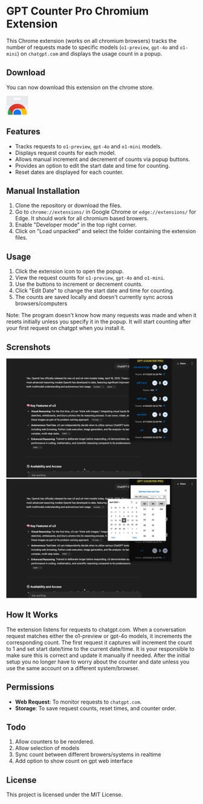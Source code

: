 # GPT Counter Pro Chromium Extension

This Chrome extension (works on all chromium browsers) tracks the number of requests made to specific models (`o1-preview`, `gpt-4o` and `o1-mini`) on `chatgpt.com` and displays the usage count in a popup.

## Download

You can now download this extension on the chrome store.

[<img src="./images/chromestore.png" alt="chrome store" height="50px" target="_blank" rel="noopener noreferrer" />](https://chromewebstore.google.com/detail/gpt-counter-pro/loemfejnlpfdblehpjkelkhfdjcnglpn)

## Features

- Tracks requests to `o1-preview`, `gpt-4o` and `o1-mini` models.
- Displays request counts for each model.
- Allows manual increment and decrement of counts via popup buttons.
- Provides an option to edit the start date and time for counting.
- Reset dates are displayed for each counter.

## Manual Installation

1. Clone the repository or download the files.
2. Go to `chrome://extensions/` in Google Chrome or `edge://extensions/` for Edge. It should work for all chromium based browers.
3. Enable "Developer mode" in the top right corner.
4. Click on "Load unpacked" and select the folder containing the extension files.

## Usage

1. Click the extension icon to open the popup.
2. View the request counts for `o1-preview`, `gpt-4o` and `o1-mini`.
3. Use the buttons to increment or decrement counts.
4. Click "Edit Date" to change the start date and time for counting.
5. The counts are saved locally and doesn't currently sync across browsers/computers

Note: The program doesn't know how many requests was made and when it resets initially unless you specify it in the popup. It will start counting after your first request on chatgpt when you install it.

## Screnshots

![Screenshot 1](publish/screenshot1.png) ![Screenshot 2](publish/screenshot2.png)

## How It Works

The extension listens for requests to chatgpt.com. When a conversation request matches either the o1-preview or gpt-4o models, it increments the corresponding count. The first request it captures will increment the count to 1 and set start date/time to the current date/time. It is your responsible to make sure this is correct and update it manually if needed. After the initial setup you no longer have to worry about the counter and date unless you use the same account on a different system/browser.

## Permissions

- **Web Request**: To monitor requests to `chatgpt.com`.
- **Storage**: To save request counts, reset times, and counter order.

## Todo

1. Allow counters to be reordered.
2. Allow selection of models
3. Sync count between different browers/systems in realtime
4. Add option to show count on gpt web interface

## License

This project is licensed under the MIT License.
